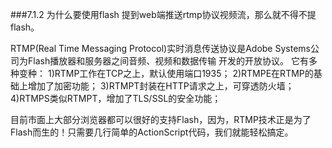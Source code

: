 ###7.1.2 为什么要使用flash
提到web端推送rtmp协议视频流，那么就不得不提flash。

RTMP(Real Time Messaging Protocol)实时消息传送协议是Adobe Systems公司为Flash播放器和服务器之间音频、视频和数据传输 开发的开放协议。
它有多种变种：
1)RTMP工作在TCP之上，默认使用端口1935；
2)RTMPE在RTMP的基础上增加了加密功能；
3)RTMPT封装在HTTP请求之上，可穿透防火墙；
4)RTMPS类似RTMPT，增加了TLS/SSL的安全功能；

目前市面上大部分浏览器都可以很好的支持Flash，因为，RTMP技术正是为了Flash而生的！只需要几行简单的ActionScript代码，我们就能轻松搞定。